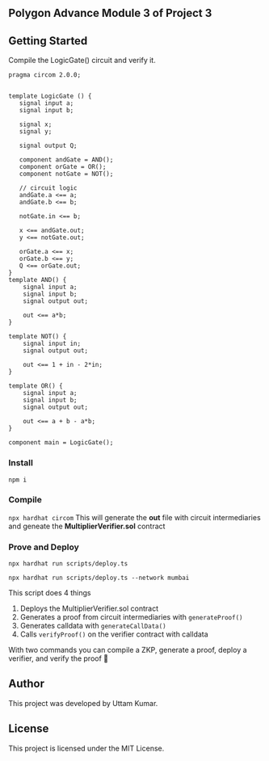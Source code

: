 ## Polygon Advance Module 3 of Project 3

## Getting Started
Compile the LogicGate() circuit and verify it.

```
pragma circom 2.0.0;


template LogicGate () {  
   signal input a;  
   signal input b; 

   signal x;
   signal y;

   signal output Q;

   component andGate = AND();
   component orGate = OR();
   component notGate = NOT();

   // circuit logic
   andGate.a <== a;
   andGate.b <== b;

   notGate.in <== b;

   x <== andGate.out;
   y <== notGate.out;

   orGate.a <== x;
   orGate.b <== y;
   Q <== orGate.out;
}
template AND() {
    signal input a;
    signal input b;
    signal output out;

    out <== a*b;
}

template NOT() {
    signal input in;
    signal output out;

    out <== 1 + in - 2*in;
}

template OR() {
    signal input a;
    signal input b;
    signal output out;

    out <== a + b - a*b;
}

component main = LogicGate();
```
### Install
`npm i`

### Compile
`npx hardhat circom` 
This will generate the **out** file with circuit intermediaries and geneate the **MultiplierVerifier.sol** contract

### Prove and Deploy
`npx hardhat run scripts/deploy.ts`

`npx hardhat run scripts/deploy.ts --network mumbai`

This script does 4 things  
1. Deploys the MultiplierVerifier.sol contract
2. Generates a proof from circuit intermediaries with `generateProof()`
3. Generates calldata with `generateCallData()`
4. Calls `verifyProof()` on the verifier contract with calldata

With two commands you can compile a ZKP, generate a proof, deploy a verifier, and verify the proof 🎉

 ## Author

This project was developed by Uttam Kumar.

## License

This project is licensed under the MIT License.




